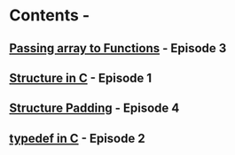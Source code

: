 #  Contents -

## [Passing array to Functions](https://github.com/arunkalher/Code-some-Code/tree/main/C/episode%203)    -   Episode 3
## [Structure in C](https://github.com/arunkalher/Code-some-Code/tree/main/C/episode%201)    -   Episode 1
## [Structure Padding](https://github.com/arunkalher/Code-some-Code/tree/main/C/episode%204)    -   Episode 4
## [typedef in C](https://github.com/arunkalher/Code-some-Code/tree/main/C/episode%202)    -   Episode 2


 